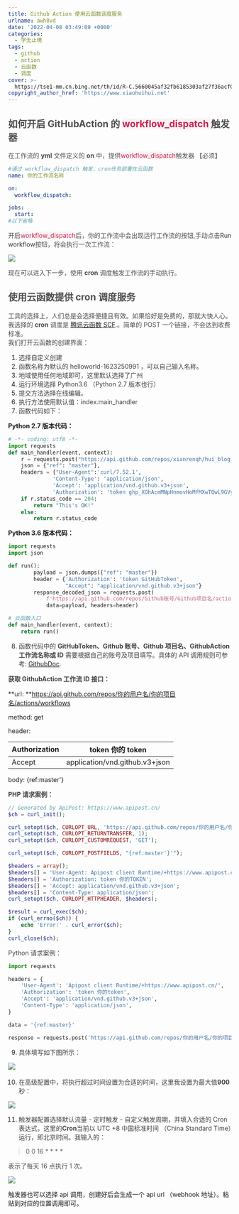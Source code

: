 ```yaml
---
title: Github Action 使用云函数调度服务
urlname: awh8vd
date: '2022-04-08 03:49:09 +0000'
categories:
  - 学无止境
tags:
  - github
  - action
  - 云函数
  - 调度
cover: >-
  https://tse1-mm.cn.bing.net/th/id/R-C.5660045af32fb6185303af27f36acf0d?rik=8qDr8OVk%2fmSILA&riu=http%3a%2f%2fblog-images.qiniu.wqf31415.xyz%2fgithub_action_3.png&ehk=ZPqfDfyFjW6CUcyKK4prggpXliv5%2f907uHUt%2b371uZ8%3d&risl=&pid=ImgRaw&r=0
copyright_author_href: 'https://www.xiaohuihui.net'
---
```


## <font style="color:rgb(79, 79, 79);">如何开启 GitHubAction 的 </font><font style="color:rgb(199, 37, 78);background-color:rgb(249, 242, 244);">workflow_dispatch </font><font style="color:rgb(79, 79, 79);">触发器</font>

<font style="color:rgb(77, 77, 77);">在工作流的 </font>**<font style="color:rgb(77, 77, 77);">yml</font>**<font style="color:rgb(77, 77, 77);"> 文件定义的 </font>**<font style="color:rgb(77, 77, 77);">on</font>**<font style="color:rgb(77, 77, 77);"> 中，提供</font><font style="color:rgb(199, 37, 78);background-color:rgb(249, 242, 244);">workflow_dispatch</font><font style="color:rgb(77, 77, 77);">触发器 【必须】</font>

```yaml
#通过 workflow_dispatch 触发，cron任务部署在云函数
name: 你的工作流名称

on:
  workflow_dispatch:

jobs:
  start:
#以下省略
```

<font style="color:rgb(77, 77, 77);">开启</font><font style="color:rgb(199, 37, 78);background-color:rgb(249, 242, 244);">workflow_dispatch</font><font style="color:rgb(77, 77, 77);">后，你的工作流中会出现运行工作流的按钮,手动点击</font><font style="color:rgb(51, 51, 51);">Run workflow</font><font style="color:rgb(77, 77, 77);">按钮，将会执行一次工作流：</font>

![](https://cdn.nlark.com/yuque/0/2022/png/27022430/1649390027837-ee2a2970-3e9f-4557-984b-a7c403e9693c.png)

<font style="color:rgb(77, 77, 77);"></font>

<font style="color:rgb(77, 77, 77);">现在可以进入下一步，使用 </font>**<font style="color:rgb(77, 77, 77);">cron</font>**<font style="color:rgb(77, 77, 77);"> 调度触发工作流的手动执行。</font>

## <font style="color:rgb(79, 79, 79);">使用云函数提供 cron 调度服务</font>

<font style="color:rgb(77, 77, 77);">工具的选择上，人们总是会选择便捷且有效。如果恰好是免费的，那就大快人心。  
</font><font style="color:rgb(77, 77, 77);">我选择的</font><font style="color:rgb(77, 77, 77);"> </font>**<font style="color:rgb(77, 77, 77);">cron</font>**<font style="color:rgb(77, 77, 77);"> </font><font style="color:rgb(77, 77, 77);">调度是</font><font style="color:rgb(77, 77, 77);"> </font>[腾讯云函数 SCF](https://cloud.tencent.com/product/scf/)<font style="color:rgb(77, 77, 77);">.。简单的 POST 一个链接，不会达到收费标准。  
</font><font style="color:rgb(77, 77, 77);">我们打开云函数的创建界面：</font>

1. <font style="color:rgba(0, 0, 0, 0.75);">选择自定义创建</font>
2. <font style="color:rgba(0, 0, 0, 0.75);">函数名称为默认的 helloworld-1623250991 ，可以自己输入名称。</font>
3. <font style="color:rgba(0, 0, 0, 0.75);">地域使用任何地域即可，这里默认选择了广州</font>
4. <font style="color:rgba(0, 0, 0, 0.75);">运行环境选择 Python3.6 （Python 2.7 版本也行）</font>
5. <font style="color:rgba(0, 0, 0, 0.75);">提交方法选择在线编辑。</font>
6. <font style="color:rgba(0, 0, 0, 0.75);">执行方法使用默认值：index.main_handler</font>
7. <font style="color:rgba(0, 0, 0, 0.75);">函数代码如下：</font>

<font style="color:rgba(0, 0, 0, 0.75);"></font>

**Python 2.7 版本代码：**

```python
# -*- coding: utf8 -*-
import requests
def main_handler(event, context):
    r = requests.post("https://api.github.com/repos/xianrenqh/hui_blog_hexo/actions/workflows/23465728/dispatches",
    json = {"ref": "master"},
    headers = {"User-Agent":'curl/7.52.1',
              'Content-Type': 'application/json',
              'Accept': 'application/vnd.github.v3+json',
              'Authorization': 'token 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'})
    if r.status_code == 204:
        return "This's OK!"
    else:
        return r.status_code

```

**Python 3.6 版本代码：**

```python
import requests
import json

def run():
        payload = json.dumps({"ref": "master"})
        header = {'Authorization': 'token GitHubToken',
                  "Accept": "application/vnd.github.v3+json"}
        response_decoded_json = requests.post(
            f'https://api.github.com/repos/Github账号/Github项目名/actions/workflows/GithubAction工作流名称或ID/dispatches',
            data=payload, headers=header)

# 云函数入口
def main_handler(event, context):
    return run()

```

8. <font style="color:rgba(0, 0, 0, 0.75);">函数代码中的 </font>**<font style="color:rgba(0, 0, 0, 0.75);">GitHubToken、Github 账号、Github 项目名、GithubAction 工作流名称或 ID</font>**<font style="color:rgba(0, 0, 0, 0.75);"> 需要根据自己的账号及项目填写。具体的 API 调用规则可参考: </font>[GithubDoc](https://docs.github.com/en/rest/reference/actions#create-a-workflow-dispatch-event)<font style="color:rgba(0, 0, 0, 0.75);">.</font>

<font style="color:rgba(0, 0, 0, 0.75);"></font>

**<font style="color:rgba(0, 0, 0, 0.75);">获取 GithubAction 工作流 ID 接口：</font>**

**<font style="color:rgba(0, 0, 0, 0.75);">url: </font>**https://api.github.com/repos/你的用户名/你的项目名/actions/workflows

method: get

header:

| Authorization | token 你的 token               |
| ------------- | ------------------------------ |
| Accept        | application/vnd.github.v3+json |

body: {ref:master'}

**<font style="color:rgba(0, 0, 0, 0.75);">PHP 请求案例：</font>**

```php
// Generated by ApiPost: https://www.apipost.cn/
$ch = curl_init();

curl_setopt($ch, CURLOPT_URL, 'https://api.github.com/repos/你的用户名/你的项目名/actions/workflows');
curl_setopt($ch, CURLOPT_RETURNTRANSFER, 1);
curl_setopt($ch, CURLOPT_CUSTOMREQUEST, 'GET');

curl_setopt($ch, CURLOPT_POSTFIELDS, "{ref:master'}'");

$headers = array();
$headers[] = 'User-Agent: Apipost client Runtime/+https://www.apipost.cn/';
$headers[] = 'Authorization: token 你的TOKEN';
$headers[] = 'Accept: application/vnd.github.v3+json';
$headers[] = 'Content-Type: application/json';
curl_setopt($ch, CURLOPT_HTTPHEADER, $headers);

$result = curl_exec($ch);
if (curl_errno($ch)) {
    echo 'Error:' . curl_error($ch);
}
curl_close($ch);

```

<font style="color:rgba(0, 0, 0, 0.75);">Python 请求案例：</font>

```python
import requests

headers = {
    'User-Agent': 'Apipost client Runtime/+https://www.apipost.cn/',
    'Authorization': 'token 你的token',
    'Accept': 'application/vnd.github.v3+json',
    'Content-Type': 'application/json',
}

data = '{ref:master}'

response = requests.post('https://api.github.com/repos/你的用户名/你的项目名/actions/workflows', headers=headers, data=data)

```

<font style="color:rgba(0, 0, 0, 0.75);"></font>

9. <font style="color:rgba(0, 0, 0, 0.75);">具体填写如下图所示：</font>

![](https://cdn.nlark.com/yuque/0/2022/png/27022430/1649401818211-43e43680-9183-420c-af31-9011030b7073.png)<font style="color:rgba(0, 0, 0, 0.75);">  
</font>

10. <font style="color:rgba(0, 0, 0, 0.75);">在高级配置中，将执行超过时间设置为合适的时间，这里我设置为最大值</font>**<font style="color:rgba(0, 0, 0, 0.75);">900</font>**<font style="color:rgba(0, 0, 0, 0.75);">秒：</font>

![](https://cdn.nlark.com/yuque/0/2022/png/27022430/1649390134784-9f7e3870-5676-4dab-b85e-fffd90989239.png)

11. <font style="color:rgba(0, 0, 0, 0.75);">触发器配置选择默认流量 - 定时触发 - 自定义触发周期，并填入合适的 Cron 表达式，这里的</font>**<font style="color:rgba(0, 0, 0, 0.75);">Cron</font>**<font style="color:rgba(0, 0, 0, 0.75);">当前以 UTC +8 中国标准时间 （China Standard Time）运行，即北京时间。我输入的：</font>

> 0 0 16 \* \* \* \*

<font style="color:rgb(77, 77, 77);">表示了每天 16 点执行 1 次。</font>

![](https://cdn.nlark.com/yuque/0/2022/png/27022430/1649390185893-a04dcb9c-cb6d-4c29-825e-91b9c250b807.png)

触发器也可以选择 api 调用，创建好后会生成一个 api url （webhook 地址）。粘贴到对应的位置调用即可。
